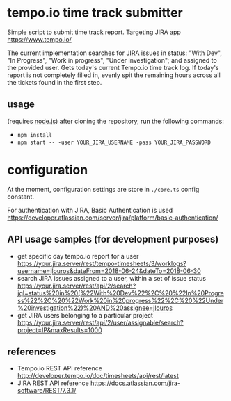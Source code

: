 # tempo.io time track submitter

Simple script to submit time track report. Targeting JIRA app https://www.tempo.io/

The current implementation searches for JIRA issues in status: "With Dev", "In Progress", "Work in progress", "Under investigation"; and assigned to the provided user. Gets today's current Tempo.io time track log. If today's report is not completely filled in, evenly spit the remaining hours across all the tickets found in the first step.


## usage

(requires [node.js](https://nodejs.org)) after cloning the repository, run the following commands:

- `npm install`
- `npm start -- -user YOUR_JIRA_USERNAME -pass YOUR_JIRA_PASSWORD`


# configuration

At the moment, configuration settings are store in `./core.ts` config constant.

For authentication with JIRA, Basic Authentication is used https://developer.atlassian.com/server/jira/platform/basic-authentication/


## API usage samples (for development purposes)

- get specific day tempo.io report for a user https://your.jira.server/rest/tempo-timesheets/3/worklogs?username=jlouros&dateFrom=2018-06-24&dateTo=2018-06-30
- search JIRA issues assigned to a user, within a set of issue status  https://your.jira.server/rest/api/2/search?jql=status%20in%20(%22With%20Dev%22%2C%20%22In%20Progress%22%2C%20%22Work%20in%20progress%22%2C%20%22Under%20investigation%22)%20AND%20assignee=jlouros
- get JIRA users belonging to a particular project https://your.jira.server/rest/api/2/user/assignable/search?project=IP&maxResults=1000


## references

- Tempo.io REST API reference http://developer.tempo.io/doc/timesheets/api/rest/latest
- JIRA REST API reference https://docs.atlassian.com/jira-software/REST/7.3.1/
